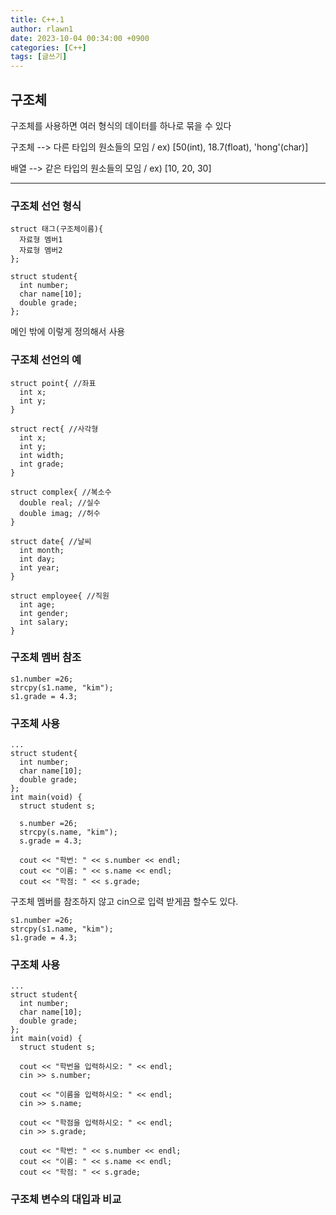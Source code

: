 ```yaml
---
title: C++.1
author: rlawn1
date: 2023-10-04 00:34:00 +0900
categories: [C++]
tags: [글쓰기]
---
```


## 구조체

구조체를 사용하면 여러 형식의 데이터를 하나로 묶을 수 있다

구조체 --> 다른 타입의 원소들의 모임 / ex) [50(int), 18.7(float), 'hong'(char)]

배열 --> 같은 타입의 원소들의 모임 / ex) [10, 20, 30]

--- 

### 구조체 선언 형식
```console
struct 태그(구조체이름){
  자료형 멤버1
  자료형 멤버2
};
```

```console
struct student{
  int number;
  char name[10];
  double grade;
};
```

메인 밖에 이렇게 정의해서 사용

### 구조체 선언의 예
```console
struct point{ //좌표
  int x;
  int y;
}
```
```console
struct rect{ //사각형
  int x;
  int y;
  int width;
  int grade;
}
```
```console
struct complex{ //복소수
  double real; //실수
  double imag; //허수
}
```
```console
struct date{ //날씨
  int month;
  int day;
  int year;
}
```
```console
struct employee{ //직원
  int age;
  int gender;
  int salary;
}
```

### 구조체 멤버 참조
```console
s1.number =26;
strcpy(s1.name, "kim");
s1.grade = 4.3;
```
### 구조체 사용
```console
...
struct student{
  int number;
  char name[10];
  double grade;
};
int main(void) {
  struct student s;

  s.number =26;
  strcpy(s.name, "kim");
  s.grade = 4.3;

  cout << "학번: " << s.number << endl;
  cout << "이름: " << s.name << endl;
  cout << "학점: " << s.grade;
```

구조체 멤버를 참조하지 않고 cin으로 입력 받게끔 할수도 있다.
```console
s1.number =26;
strcpy(s1.name, "kim");
s1.grade = 4.3;
```
### 구조체 사용
```console
...
struct student{
  int number;
  char name[10];
  double grade;
};
int main(void) {
  struct student s;

  cout << "학번을 입력하시오: " << endl;
  cin >> s.number;

  cout << "이름을 입력하시오: " << endl;
  cin >> s.name;

  cout << "학점을 입력하시오: " << endl;
  cin >> s.grade;

  cout << "학번: " << s.number << endl;
  cout << "이름: " << s.name << endl;
  cout << "학점: " << s.grade;
```

### 구조체 변수의 대입과 비교











